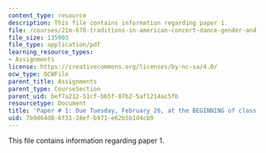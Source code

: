 ```yaml
---
content_type: resource
description: This file contains information regarding paper 1.
file: /courses/21m-670-traditions-in-american-concert-dance-gender-and-autobiography-spring-2008/7b9d64d86f3128efb971e62b5b1d4cb9_MIT21M_670S08_paper1.pdf
file_size: 135903
file_type: application/pdf
learning_resource_types:
- Assignments
license: https://creativecommons.org/licenses/by-nc-sa/4.0/
ocw_type: OCWFile
parent_title: Assignments
parent_type: CourseSection
parent_uid: bef7a212-51cf-b65f-87b2-5af1214ac5fb
resourcetype: Document
title: 'Paper # 1: Due Tuesday, February 26, at the BEGINNING of class'
uid: 7b9d64d8-6f31-28ef-b971-e62b5b1d4cb9
---
```

This file contains information regarding paper 1.